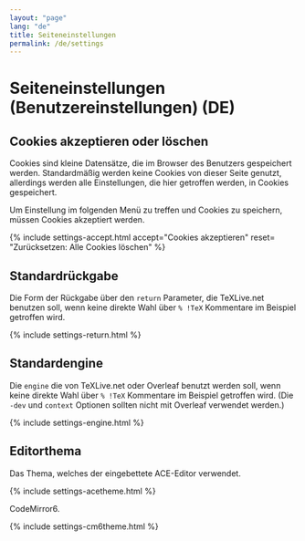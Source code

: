 ```yaml
---
layout: "page"
lang: "de"
title: Seiteneinstellungen
permalink: /de/settings
---
```

# Seiteneinstellungen (Benutzereinstellungen) (DE)

## Cookies akzeptieren oder löschen

Cookies sind kleine Datensätze, die im Browser des Benutzers gespeichert werden.
Standardmäßig werden keine Cookies von dieser Seite genutzt, allerdings werden
alle Einstellungen, die hier getroffen werden, in Cookies gespeichert.

Um Einstellung im folgenden Menü zu treffen und Cookies zu speichern, müssen
Cookies akzeptiert werden.


{% include settings-accept.html 
   accept="Cookies akzeptieren"
   reset= "Zurücksetzen: Alle Cookies löschen"
%}

## Standardrückgabe

Die Form der Rückgabe über den `return` Parameter, die TeXLive.net benutzen
soll, wenn keine direkte Wahl über `% !TeX` Kommentare im Beispiel getroffen
wird.

{% include settings-return.html %}


## Standardengine

Die `engine` die von TeXLive.net oder Overleaf benutzt werden soll, wenn keine
direkte Wahl über `% !TeX` Kommentare im Beispiel getroffen wird. (Die `-dev`
und `context` Optionen sollten nicht mit Overleaf verwendet werden.)

{% include settings-engine.html %}


## Editorthema

Das Thema, welches der eingebettete ACE-Editor verwendet.

{% include settings-acetheme.html %}

CodeMirror6.

{% include settings-cm6theme.html %}
